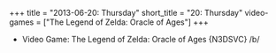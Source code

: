 +++
title = "2013-06-20: Thursday"
short_title = "20: Thursday"
video-games = ["The Legend of Zelda: Oracle of Ages"]
+++


* Video Game: The Legend of Zelda: Oracle of Ages {N3DSVC} /b/